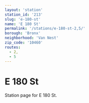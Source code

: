 ```yaml
---
layout: 'station'
station_id: '213'
slug: 'e-180-st'
name: 'E 180 St'
permalink: '/stations/e-180-st-2,5/'
borough: 'Bronx'
neighborhood: 'Van Nest'
zip_code: '10460'
routes:
  - 2,
  - 5
---
```

# E 180 St

Station page for E 180 St.
